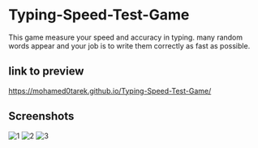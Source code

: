 # Typing-Speed-Test-Game
This game measure your speed and accuracy in typing. many random words appear and your job is to write them correctly as fast as possible.
## link to preview
https://mohamed0tarek.github.io/Typing-Speed-Test-Game/

## Screenshots
![1](https://user-images.githubusercontent.com/92942683/168603021-fe4d2d48-29b1-4b0c-a4f1-64a7e7de9936.png)
![2](https://user-images.githubusercontent.com/92942683/168603584-5b4f0860-1c68-46f2-a5e5-5c8afcb238bc.png)
![3](https://user-images.githubusercontent.com/92942683/168603705-984cf737-31d5-4036-b596-91ac4e2ff214.png)
